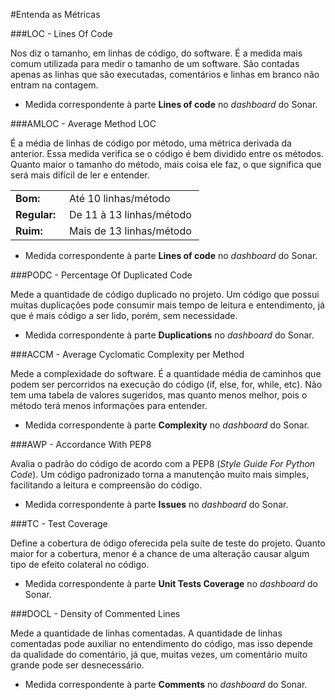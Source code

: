 #Entenda as Métricas

###LOC - Lines Of Code

Nos diz o tamanho, em linhas de código, do software. É a medida mais comum utilizada para medir o tamanho de um software. São contadas apenas as linhas que são executadas, comentários e linhas em branco não entram na contagem.

* Medida correspondente à parte **Lines of code** no *dashboard* do Sonar.

###AMLOC - Average Method LOC

É a média de linhas de código por método, uma métrica derivada da anterior. Essa medida verifica se o código é bem dividido entre os métodos. Quanto maior o tamanho do método, mais coisa ele faz, o que significa que será mais difícil de ler e entender.

<p><center><table>
    <tbody>
        <tr>
            <td width="70"><b>Bom:</b></td>
            <td width="200">Até 10 linhas/método</td>
        </tr>
        <tr>
            <td width="70"><b>Regular:</b></td>
            <td width="200">De 11 à 13 linhas/método</td>
        </tr>
        <tr>
            <td width="70"><b>Ruim:</b></td>
            <td width="200">Mais de 13 linhas/método</td>
        </tr>
    </tbody>
</table></center></p>

* Medida correspondente à parte **Lines of code** no *dashboard* do Sonar.

###PODC - Percentage Of Duplicated Code

Mede a quantidade de código duplicado no projeto. Um código que possui muitas duplicações pode consumir mais tempo de leitura e entendimento, já que é mais código a ser lido, porém, sem necessidade.

* Medida correspondente à parte **Duplications** no *dashboard* do Sonar.

###ACCM - Average Cyclomatic Complexity per Method

Mede a complexidade do software. É a quantidade média de caminhos que podem ser percorridos na execução do código (if, else, for, while, etc). Não tem uma tabela de valores sugeridos, mas quanto menos melhor, pois o método terá menos informações para entender.

* Medida correspondente à parte **Complexity** no *dashboard* do Sonar.

###AWP - Accordance With PEP8

Avalia o padrão do código de acordo com a PEP8 (*Style Guide For Python Code*). Um código padronizado torna a manutenção muito mais simples, facilitando a leitura e compreensão do código.

* Medida correspondente à parte **Issues** no *dashboard* do Sonar.

###TC - Test Coverage

Define a cobertura de ódigo oferecida pela suíte de teste do projeto. Quanto maior for a cobertura, menor é a chance de uma alteração causar algum tipo de efeito colateral no código.

* Medida correspondente à parte **Unit Tests Coverage** no *dashboard* do Sonar.

###DOCL - Density of Commented Lines

Mede a quantidade de linhas comentadas. A quantidade de linhas comentadas pode auxiliar no entendimento do código, mas isso depende da qualidade do comentário, já que, muitas vezes, um comentário muito grande pode ser desnecessário.

* Medida correspondente à parte **Comments** no *dashboard* do Sonar.